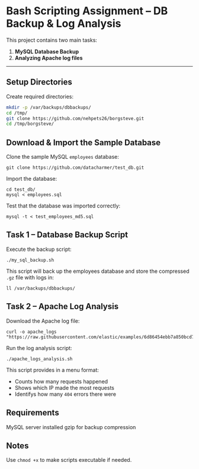 # Bash Scripting Assignment – DB Backup & Log Analysis

This project contains two main tasks:

1. **MySQL Database Backup**  
2. **Analyzing Apache log files**

---

## Setup Directories

Create required directories:

```bash
mkdir -p /var/backups/dbbackups/
cd /tmp/
git clone https://github.com/nehpets26/borgsteve.git
cd /tmp/borgsteve/
```
## Download & Import the Sample Database
Clone the sample MySQL `employees` database:
```
git clone https://github.com/datacharmer/test_db.git
```
Import the database:
```
cd test_db/
mysql < employees.sql
```
Test that the database was imported correctly:
```
mysql -t < test_employees_md5.sql
```
## Task 1 – Database Backup Script
Execute the backup script:
```
./my_sql_backup.sh
```
This script will back up the employees database and store the compressed `.gz` file with logs in:
```
ll /var/backups/dbbackups/
```
## Task 2 – Apache Log Analysis

Download the Apache log file:
```
curl -o apache_logs "https://raw.githubusercontent.com/elastic/examples/6d86454ebb7a850bcd7e80abe86fe683370018a6/Common%20Data%20Formats/apache_logs/apache_logs"
```
Run the log analysis script:
```
./apache_logs_analysis.sh
```
This script provides in a menu format:

- Counts how many requests happened
- Shows which IP made the most requests
- Identifys how many `404` errors there were



## Requirements
MySQL server installed
gzip for backup compression

## Notes

Use `chmod +x` to make scripts executable if needed.
